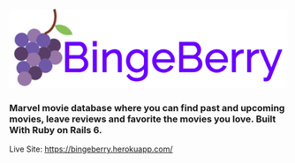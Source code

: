 ![BingeBerry](/app/assets/images/logo.png)
<br/>
### Marvel movie database where you can find past and upcoming movies, leave reviews and favorite the movies you love. Built With Ruby on Rails 6.

Live Site: https://bingeberry.herokuapp.com/
